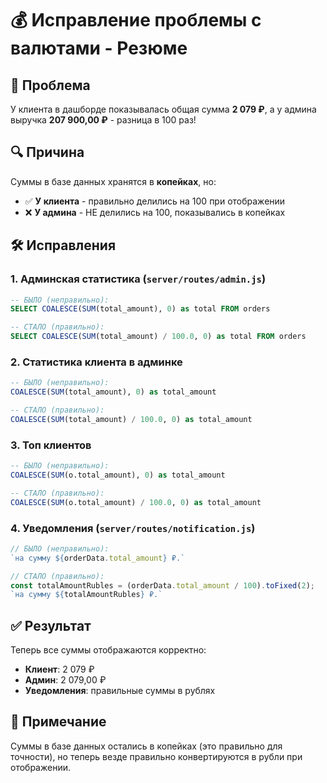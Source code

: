 # 💰 Исправление проблемы с валютами - Резюме

## 🚨 Проблема
У клиента в дашборде показывалась общая сумма **2 079 ₽**, а у админа выручка **207 900,00 ₽** - разница в 100 раз!

## 🔍 Причина
Суммы в базе данных хранятся в **копейках**, но:
- ✅ **У клиента** - правильно делились на 100 при отображении
- ❌ **У админа** - НЕ делились на 100, показывались в копейках

## 🛠️ Исправления

### 1. Админская статистика (`server/routes/admin.js`)
```sql
-- БЫЛО (неправильно):
SELECT COALESCE(SUM(total_amount), 0) as total FROM orders

-- СТАЛО (правильно):
SELECT COALESCE(SUM(total_amount) / 100.0, 0) as total FROM orders
```

### 2. Статистика клиента в админке
```sql
-- БЫЛО (неправильно):
COALESCE(SUM(total_amount), 0) as total_amount

-- СТАЛО (правильно):
COALESCE(SUM(total_amount) / 100.0, 0) as total_amount
```

### 3. Топ клиентов
```sql
-- БЫЛО (неправильно):
COALESCE(SUM(o.total_amount), 0) as total_amount

-- СТАЛО (правильно):
COALESCE(SUM(o.total_amount) / 100.0, 0) as total_amount
```

### 4. Уведомления (`server/routes/notification.js`)
```javascript
// БЫЛО (неправильно):
`на сумму ${orderData.total_amount} ₽.`

// СТАЛО (правильно):
const totalAmountRubles = (orderData.total_amount / 100).toFixed(2);
`на сумму ${totalAmountRubles} ₽.`
```

## ✅ Результат
Теперь все суммы отображаются корректно:
- **Клиент**: 2 079 ₽
- **Админ**: 2 079,00 ₽
- **Уведомления**: правильные суммы в рублях

## 📝 Примечание
Суммы в базе данных остались в копейках (это правильно для точности), но теперь везде правильно конвертируются в рубли при отображении.




